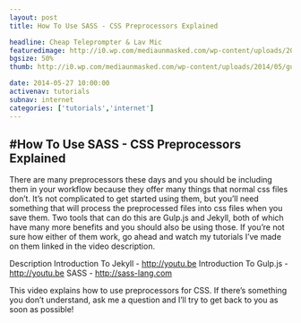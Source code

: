 ```yaml
---
layout: post
title: How To Use SASS - CSS Preprocessors Explained

headline: Cheap Teleprompter & Lav Mic
featuredimage: http://i0.wp.com/mediaunmasked.com/wp-content/uploads/2014/05/gulpjs.jpg?zoom=1.5&resize=1920%2C1080
bgsize: 50%
thumb: http://i0.wp.com/mediaunmasked.com/wp-content/uploads/2014/05/gulpjs.jpg?zoom=1.5&resize=1920%2C1080

date: 2014-05-27 10:00:00
activenav: tutorials
subnav: internet
categories: ['tutorials','internet']
---
```

#How To Use SASS - CSS Preprocessors Explained
---

There are many preprocessors these days and you should be including them in your workflow because they offer many things that normal css files don’t. It’s not complicated to get started using them, but you’ll need something that will process the preprocessed files into css files when you save them. Two tools that can do this are Gulp.js and Jekyll, both of which have many more benefits and you should also be using those. If you’re not sure how either of them work, go ahead and watch my tutorials I’ve made on them linked in the video description.

Description
Introduction To Jekyll - http://youtu.be
Introduction To Gulp.js - http://youtu.be
SASS - http://sass-lang.com

This video explains how to use preprocessors for CSS. If there’s something you don’t understand, ask me a question and I’ll try to get back to you as soon as possible!
